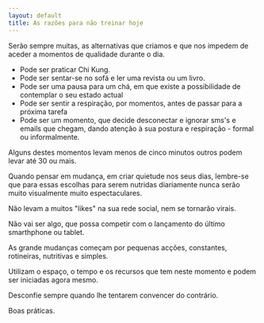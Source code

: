```yaml
---
layout: default 
title: As razões para não treinar hoje
---
```

Serão sempre muitas, as alternativas que criamos e que nos impedem de aceder a momentos de qualidade durante o dia.

+ Pode ser praticar Chi Kung.
+ Pode ser sentar-se no sofá e ler uma revista ou um livro.
+ Pode ser uma pausa para um chá, em que existe a possibilidade de contemplar o seu estado actual
+ Pode ser sentir a respiração, por momentos, antes de passar para a próxima tarefa
+ Pode ser um momento, que decide desconectar e ignorar sms's e emails que chegam, dando atenção à sua postura e respiração - formal ou informalmente.

Alguns destes momentos levam menos de cinco minutos outros podem levar até 30 ou mais. 

Quando pensar em mudança, em criar quietude nos seus dias, lembre-se que para essas escolhas para serem nutridas diariamente nunca serão muito visualmente muito espectaculares.

Não levam a muitos "likes" na sua rede social, nem se tornarão virais. 

Não vai ser algo, que possa competir com o lançamento do último smarthphone ou tablet. 

As grande mudanças começam por pequenas acções, constantes, rotineiras, nutritivas e simples. 

Utilizam o espaço, o tempo e os recursos que tem neste momento e podem ser iniciadas agora mesmo. 

Desconfie sempre quando lhe tentarem convencer do contrário. 

Boas práticas. 
